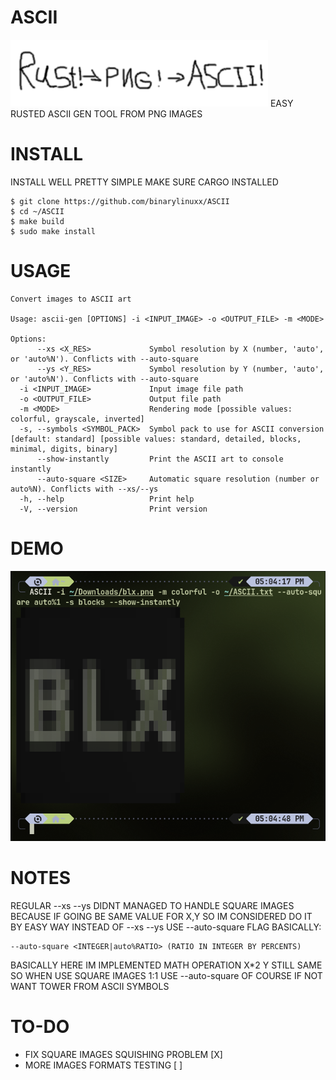 # ASCII
![ascii](ASCII.png)
EASY RUSTED ASCII GEN TOOL FROM PNG IMAGES

# INSTALL
INSTALL WELL PRETTY SIMPLE MAKE SURE CARGO INSTALLED
```
$ git clone https://github.com/binarylinuxx/ASCII
$ cd ~/ASCII
$ make build
$ sudo make install
```

# USAGE
```
Convert images to ASCII art

Usage: ascii-gen [OPTIONS] -i <INPUT_IMAGE> -o <OUTPUT_FILE> -m <MODE>

Options:
      --xs <X_RES>             Symbol resolution by X (number, 'auto', or 'auto%N'). Conflicts with --auto-square
      --ys <Y_RES>             Symbol resolution by Y (number, 'auto', or 'auto%N'). Conflicts with --auto-square
  -i <INPUT_IMAGE>             Input image file path
  -o <OUTPUT_FILE>             Output file path
  -m <MODE>                    Rendering mode [possible values: colorful, grayscale, inverted]
  -s, --symbols <SYMBOL_PACK>  Symbol pack to use for ASCII conversion [default: standard] [possible values: standard, detailed, blocks, minimal, digits, binary]
      --show-instantly         Print the ASCII art to console instantly
      --auto-square <SIZE>     Automatic square resolution (number or auto%N). Conflicts with --xs/--ys
  -h, --help                   Print help
  -V, --version                Print version
```

# DEMO
![demo](demo.png)

# NOTES
REGULAR --xs --ys DIDNT MANAGED TO HANDLE SQUARE IMAGES BECAUSE IF GOING BE SAME VALUE FOR X,Y SO IM CONSIDERED DO
IT BY EASY WAY INSTEAD OF --xs --ys USE --auto-square FLAG BASICALLY:
```
--auto-square <INTEGER|auto%RATIO> (RATIO IN INTEGER BY PERCENTS)
```
BASICALLY HERE IM IMPLEMENTED MATH OPERATION
X*2
Y STILL SAME 
SO WHEN USE SQUARE IMAGES 1:1 USE --auto-square OF COURSE IF NOT WANT TOWER FROM ASCII SYMBOLS

# TO-DO
* FIX SQUARE IMAGES SQUISHING PROBLEM [X]
* MORE IMAGES FORMATS TESTING [ ]
